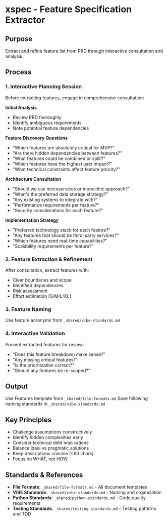 # xspec - Feature Specification Extractor

## Purpose
Extract and refine feature list from PRD through interactive consultation and analysis.

## Process

### 1. Interactive Planning Session
Before extracting features, engage in comprehensive consultation:

**Initial Analysis**
- Review PRD thoroughly
- Identify ambiguous requirements
- Note potential feature dependencies

**Feature Discovery Questions**
- "Which features are absolutely critical for MVP?"
- "Are there hidden dependencies between features?"
- "What features could be combined or split?"
- "Which features have the highest user impact?"
- "What technical constraints affect feature priority?"

**Architecture Consultation**
- "Should we use microservices or monolithic approach?"
- "What's the preferred data storage strategy?"
- "Any existing systems to integrate with?"
- "Performance requirements per feature?"
- "Security considerations for each feature?"

**Implementation Strategy**
- "Preferred technology stack for each feature?"
- "Any features that should be third-party services?"
- "Which features need real-time capabilities?"
- "Scalability requirements per feature?"

### 2. Feature Extraction & Refinement
After consultation, extract features with:
- Clear boundaries and scope
- Identified dependencies
- Risk assessment
- Effort estimation [S/M/L/XL]

### 3. Feature Naming
Use feature acronyms from `_shared/vibe-standards.md`

### 4. Interactive Validation
Present extracted features for review:
- "Does this feature breakdown make sense?"
- "Any missing critical features?"
- "Is the prioritization correct?"
- "Should any features be re-scoped?"

## Output
Use Features template from `_shared/file-formats.md`
Save following naming standards in `_shared/vibe-standards.md`

## Key Principles
- Challenge assumptions constructively
- Identify hidden complexities early
- Consider technical debt implications
- Balance ideal vs pragmatic solutions
- Keep descriptions concise (<60 chars)
- Focus on WHAT, not HOW

## Standards & References
- **File Formats**: `_shared/file-formats.md` - All document templates
- **VIBE Standards**: `_shared/vibe-standards.md` - Naming and organization
- **Python Standards**: `_shared/python-standards.md` - Code quality requirements
- **Testing Standards**: `_shared/testing-standards.md` - Testing patterns and TDD